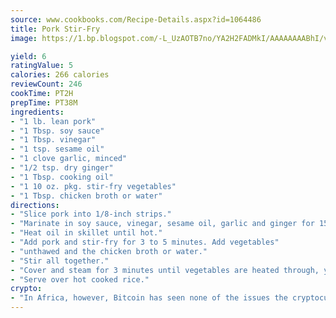 ```yaml
---
source: www.cookbooks.com/Recipe-Details.aspx?id=1064486
title: Pork Stir-Fry
image: https://1.bp.blogspot.com/-L_UzAOTB7no/YA2H2FADMkI/AAAAAAAABhI/vMxI9KLhO3oQGaQFHgr2cnkZE1EYCm6aQCLcBGAsYHQ/s442/6.png

yield: 6
ratingValue: 5
calories: 266 calories
reviewCount: 246
cookTime: PT2H
prepTime: PT38M
ingredients:
- "1 lb. lean pork"
- "1 Tbsp. soy sauce"
- "1 Tbsp. vinegar"
- "1 tsp. sesame oil"
- "1 clove garlic, minced"
- "1/2 tsp. dry ginger"
- "1 Tbsp. cooking oil"
- "1 10 oz. pkg. stir-fry vegetables"
- "1 Tbsp. chicken broth or water"
directions:
- "Slice pork into 1/8-inch strips."
- "Marinate in soy sauce, vinegar, sesame oil, garlic and ginger for 15 minutes."
- "Heat oil in skillet until hot."
- "Add pork and stir-fry for 3 to 5 minutes. Add vegetables"
- "unthawed and the chicken broth or water."
- "Stir all together."
- "Cover and steam for 3 minutes until vegetables are heated through, yet still crisp and tender."
- "Serve over hot cooked rice."
crypto:
- "In Africa, however, Bitcoin has seen none of the issues the cryptocurrency experienced globally."
---
```

